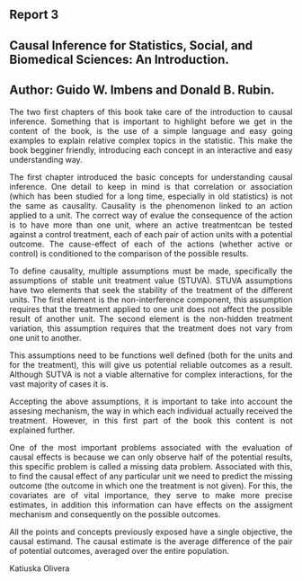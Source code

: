 ## Report 3
## Causal Inference for Statistics, Social, and Biomedical Sciences: An Introduction.
## Author: Guido W. Imbens and Donald B. Rubin. 
<p style='text-align: justify;'> The two first chapters of this book take care of the introduction to causal inference. Something that is important to highlight before we get in the content of the book, is the use of a simple language and easy going examples to explain relative complex topics in the statistic. This make the book begginer friendly, introducing each concept in an interactive and easy understanding way.<p>
<p style='text-align: justify;'> The first chapter introduced the basic concepts for understanding causal inference. One detail to keep in mind is that correlation or association (which has been studied for a long time, especially in old statistics) is not the same as causality. Causality is the phenomenon linked to an action applied to a unit. The correct way of evalue the consequence of the action is to have more than one unit, where an active treatmentcan be tested against a control treatment, each of each pair of action units with a potential outcome.  The cause-effect of each of the actions (whether active or control) is conditioned to the comparison of the possible results.<p>
<p style='text-align: justify;'>To define causality, multiple assumptions must be made, specifically the assumptions of stable unit treatment value (STUVA). STUVA assumptions have two elements that seek the stability of the treatment of the different units. The first element is the non-interference component, this assumption requires that the treatment applied to one unit does not affect the possible result of another unit. The second element is the non-hidden treatment variation, this assumption requires that the treatment does not vary from one unit to another.<p>
<p style='text-align: justify;'>This assumptions need to be functions well defined (both for the units and for the treatment), this will give us potential reliable outcomes as a result. Although SUTVA is not a viable alternative for complex interactions, for the vast majority of cases it is.<p>
<p style='text-align: justify;'>Accepting the above assumptions, it is important to take into account the assesing mechanism, the way in which each individual actually received the treatment. However, in this first part of the book this content is not explained further. <p>
<p style='text-align: justify;'>One of the most important problems associated with the evaluation of causal effects is because we can only observe half of the potential results, this specific problem is called a missing data problem. Associated with this, to find the causal effect of any particular unit we need to predict the missing outcome (the outcome in which one the treatment is not given). For this, the covariates are of vital importance, they serve to make more precise estimates, in addition this information can have effects on the assigment mechanism and consequently on the possible outcomes.<p>
<p style='text-align: justify;'> All the points and concepts previously exposed have a single objective, the causal estimand. The causal estimate is the average difference of the pair of potential outcomes, averaged over the entire population.<p>
Katiuska Olivera